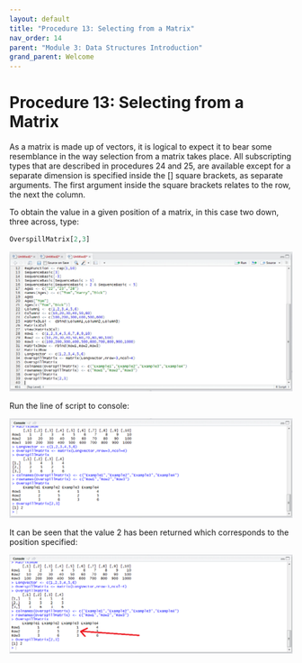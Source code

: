 ```yaml
---
layout: default
title: "Procedure 13: Selecting from a Matrix"
nav_order: 14
parent: "Module 3: Data Structures Introduction"
grand_parent: Welcome
---
```


# Procedure 13: Selecting from a Matrix

As a matrix is made up of vectors, it is logical to expect it to bear some resemblance in the way selection from a matrix takes place.   All subscripting types that are described in procedures 24 and 25, are available except for a separate dimension is specified inside the [] square brackets, as separate arguments.  The first argument inside the square brackets relates to the row, the next the column. 

To obtain the value in a given position of a matrix, in this case two down, three across, type:

``` r
OverspillMatrix[2,3]
```

![img.png](img.png)

Run the line of script to console:

![img_1.png](img_1.png)

It can be seen that the value 2 has been returned which corresponds to the position specified:

![img_2.png](img_2.png)